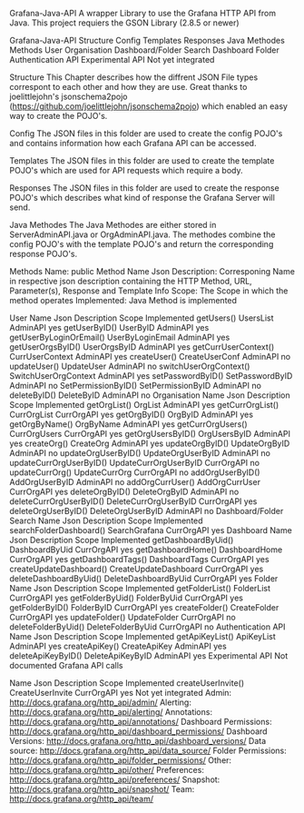 Grafana-Java-API
A wrapper Library to use the Grafana HTTP API from Java.
This project requiers the GSON Library (2.8.5 or newer)


Grafana-Java-API
Structure
Config
Templates
Responses
Java Methodes
Methods
User
Organisation
Dashboard/Folder Search
Dashboard
Folder
Authentication API
Experimental API
Not yet integrated

Structure
This Chapter describes how the diffrent JSON File types correspont to each other and how they are use. Great thanks to joelittlejohn's jsonschema2pojo (https://github.com/joelittlejohn/jsonschema2pojo) which enabled an easy way to create the POJO's.

Config
The JSON files in this folder are used to create the config POJO's and contains information how each Grafana API can be accessed.

Templates
The JSON files in this folder are used to create the template POJO's which are used for API requests which require a body.

Responses
The JSON files in this folder are used to create the response POJO's which describes what kind of response the Grafana Server will send.

Java Methodes
The Java Methodes are either stored in ServerAdminAPI.java or OrgAdminAPI.java. The methodes combine the config POJO's with the template POJO's and return the corresponding response POJO's.


Methods
Name: public Method Name
Json Description: Corresponing Name in respective json description containing the HTTP Method, URL, Parameter(s), Response and Template Info
Scope: The Scope in which the method operates
Implemented: Java Method is implemented

User
Name	Json Description	Scope	Implemented
getUsers()	UsersList	AdminAPI	yes
getUserByID()	UserByID	AdminAPI	yes
getUserByLoginOrEmail()	UserByLoginEmail	AdminAPI	yes
getUserOrgsByID()	UserOrgsByID	AdminAPI	yes
getCurrUserContext()	CurrUserContext	AdminAPI	yes
createUser()	CreateUserConf	AdminAPI	no
updateUser()	UpdateUser	AdminAPI	no
switchUserOrgContext()	SwitchUserOrgContext	AdminAPI	yes
setPasswordByID()	SetPasswordByID	AdminAPI	no
SetPermissionByID()	SetPermissionByID	AdminAPI	no
deleteByID()	DeleteByID	AdminAPI	no
Organisation
Name	Json Description	Scope	Implemented
getOrgList()	OrgList	AdminAPI	yes
getCurrOrgList()	CurrOrgList	CurrOrgAPI	yes
getOrgByID()	OrgByID	AdminAPI	yes
getOrgByName()	OrgByName	AdminAPI	yes
getCurrOrgUsers()	CurrOrgUsers	CurrOrgAPI	yes
getOrgUsersByID()	OrgUsersByID	AdminAPI	yes
createOrg()	CreateOrg	AdminAPI	yes
updateOrgByID()	UpdateOrgByID	AdminAPI	no
updateOrgUserByID()	UpdateOrgUserByID	AdminAPI	no
updateCurrOrgUserByID()	UpdateCurrOrgUserByID	CurrOrgAPI	no
updateCurrOrg()	UpdateCurrOrg	CurrOrgAPI	no
addOrgUserByID()	AddOrgUserByID	AdminAPI	no
addOrgCurrUser()	AddOrgCurrUser	CurrOrgAPI	yes
deleteOrgByID()	DeleteOrgByID	AdminAPI	no
deleteCurrOrgUserByID()	DeleteCurrOrgUserByID	CurrOrgAPI	yes
deleteOrgUserByID()	DeleteOrgUserByID	AdminAPI	no
Dashboard/Folder Search
Name	Json Description	Scope	Implemented
searchFolderDashboard()	SearchGrafana	CurrOrgAPI	yes
Dashboard
Name	Json Description	Scope	Implemented
getDashboardByUid()	DashboardByUid	CurrOrgAPI	yes
getDashboardHome()	DashboardHome	CurrOrgAPI	yes
getDashboardTags()	DashboardTags	CurrOrgAPI	yes
createUpdateDashboard()	CreateUpdateDashboard	CurrOrgAPI	yes
deleteDashboardByUid()	DeleteDashboardByUid	CurrOrgAPI	yes
Folder
Name	Json Description	Scope	Implemented
getFolderList()	FolderList	CurrOrgAPI	yes
getFolderByUid()	FolderByUid	CurrOrgAPI	yes
getFolderByID()	FolderByID	CurrOrgAPI	yes
createFolder()	CreateFolder	CurrOrgAPI	yes
updateFolder()	UpdateFolder	CurrOrgAPI	no
deleteFolderByUid()	DeleteFolderByUid	CurrOrgAPI	no
Authentication API
Name	Json Description	Scope	Implemented
getApiKeyList()	ApiKeyList	AdminAPI	yes
createApiKey()	CreateApiKey	AdminAPI	yes
deleteApiKeyByID()	DeleteApiKeyByID	AdminAPI	yes
Experimental API
Not documented Grafana API calls

Name	Json Description	Scope	Implemented
createUserInvite()	CreateUserInvite	CurrOrgAPI	yes
Not yet integrated
Admin: http://docs.grafana.org/http_api/admin/
Alerting: http://docs.grafana.org/http_api/alerting/
Annotations: http://docs.grafana.org/http_api/annotations/
Dashboard Permissions: http://docs.grafana.org/http_api/dashboard_permissions/
Dashboard Versions: http://docs.grafana.org/http_api/dashboard_versions/
Data source: http://docs.grafana.org/http_api/data_source/
Folder Permissions: http://docs.grafana.org/http_api/folder_permissions/
Other: http://docs.grafana.org/http_api/other/
Preferences: http://docs.grafana.org/http_api/preferences/
Snapshot: http://docs.grafana.org/http_api/snapshot/
Team: http://docs.grafana.org/http_api/team/
